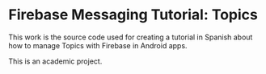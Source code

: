 # Firebase Messaging Tutorial: Topics

This work is the source code used for creating a tutorial in Spanish about how to manage Topics with Firebase in Android apps.

This is an academic project.